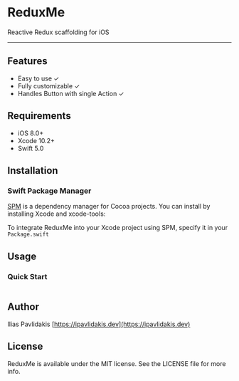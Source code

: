 # ReduxMe
Reactive Redux scaffolding for iOS

----

## <a name="features"></a>Features

- Easy to use  ✓
- Fully customizable  ✓
- Handles Button with single Action  ✓

## <a name="requirements"></a>Requirements

- iOS 8.0+
- Xcode 10.2+
- Swift 5.0

## <a name="installation"></a>Installation

### Swift Package Manager

[SPM](https://swift.org/package-manager) is a dependency manager for Cocoa projects. You can install by installing Xcode and xcode-tools:

To integrate ReduxMe into your Xcode project using SPM, specify it in your `Package.swift`

## <a name="usage"></a>Usage

### Quick Start

```swift
```

## <a name="author"></a>Author

Ilias Pavlidakis [https://ipavlidakis.dev](https://ipavlidakis.dev)


## <a name="license"></a>License

ReduxMe is available under the MIT license. See the LICENSE file for more info.
